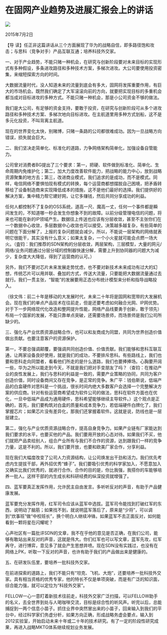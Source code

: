 # 在固网产业趋势及进展汇报会上的讲话
<img class="pv" src="https://api.visitor.plantree.me/visitor-badge/pv?namespace=plantree.me&key=renzhengfei-speeches/在固网产业趋势及进展汇报会上的讲话.md">


2015年7月2日



【导  读】任正非这篇讲话从三个方面展现了华为的战略自信，即多路径饱和攻击；与思科（竞争对手）产品互联互通；培养科技外交家。



一、对于产业趋势，不能只赌一种机会，在研究与创新阶段要对未来目标的实现形式有多种假设，多条进攻路径和多种技术方案，多梯次进攻。大公司要使用投资密集，来缩短探索方向的时间。

大数据流量时代，没人知道未来的流量到底会有多大，固网将发挥重要作用，有巨大的市场机会。既然我们确定了大军滚滚向前的方向，就要把实现目标的多重机会都当成对目标进攻的多种方式。不能只赌一种机会，那是小公司资金不够的做法。

我们是大公司，有足够的资金支持，要敢于投资，在研究与创新阶段可从多个进攻路径和多种技术方案、多梯次地向目标进攻。在主航道里用多种方式划船，这不是多元化投资，不叫背离主航道。

现在的世界变化太快，别赌博，只赌一条路的公司都很难成功。因为一旦战略方向错误，损失就会巨大。

二、我们坚决走简单化、标准化的道路，力争网络架构简单化，加强设备自管能力。

公司曾对消费者BG提出了三个要求：第一，把硬、软件做到标准化、简单化、生命周期内免维护化；第二，加大力度改善软件能力，把战略的能力中心，放到战略资源聚集的地方去；第三，改进商业模式，我们追求的是成功，而不是模式。同样，电信网络不要惧怕现有模式的转换，每个运营商都想摆脱自己困境，把矛盾转移给了设备制造商来实现降低成本的措施，这不是他们最好的选择。我们提供好的解决方案，集中精力帮它建好网，让它多赚钱，然后共同分享成功的利益。

任何人都控制不了复杂的OSS系统，道高一尺、魔高一丈，任何一个事件都是瞬间发生的，不知道哪一秒会发生你想象不到的故障。以前分级管理电信的问题，将来也可能在新的IP领域产生。数据往上传送也应该有分层收敛，甚至不主张你们在一个数据中心收敛，多层数据中心收敛也可以接受。决策越多越复杂，有些简单的问题在下面分解了，上报的复杂问题就会减少。所以，不能说一层架构的网络就表明它很能干，其实没有什么意义；如果太复杂，一个小火星就可能会点燃一场大火。（査钧：我们推荐的SDN架构的分层收敛，两层架构，三层模型，大量的网元/网络/业务问题通过分层分域的控制器快速分解，需要上升到协同器的问题大为减少，复杂度大大降低，得到了运营商的认可。）

另外，我们不要对芯片未来发展走势忧虑，也不要对新技术未来成功有过大的幻想，传统芯片可以用并联、叠加的方式，传送大流量，只要能把大数据流量通过去就行。我们一贯主张，“智能”的发展要用正态分布统计模型来分析和指导战略投入。

（徐文伟：前二十年是移动的大发展时代，未来二十年将是固网和宽带的大发展机会。现在我们的单点产品技术在往前走，但是还要考虑如何融合光网、IP网优势。对于下一步网络现代化改造和整网提升性能，网络产品线要勇于创新，敢于领先）布局一个国家的发展，不能只靠单点突破，还需要场景师，而场景师是我们公司所缺少的。

三、强化与产业优质资源战略合作，也可以和友商成为同盟，共同为世界创造价值做出贡献。也要注意客户的资源保护。

第一，不要总强调颠覆，要强调共同创造价值、价值贡献。我们能够和思科互联互通，让两家设备良好使用，就是我们的成功，不要排斥思科。有些路线上，我们也要和思科走向同盟者，看看他们所走的是什么道路，我们也要捧捧场。心胸要开阔一些，华为之所以能走到今天，不就是我们把对手变朋友了吗？（查钧：在推动产业的良性发展上，我们与思科的利益是一致的，需要产业策略的协同，共同为客户创造价值，同时设备商间又存在竞争，是正常的竞争。朱广平：钱伯斯说，低端产品的白盒硬件对思科是一个挑战，很长时间内绝大多数客户会选择一个完整解决方案的供应商。针对有些运营商希望成为软件公司的做法，思科在软件方面也在优化，一旦中低端产品成为通用硬件，思科希望能够继续主导软件。）这个观点是正确的，首先，我们要构筑对白盒的质量和成本竞争力，若低端硬件白牌化了，我们掌握芯片；如果芯片没有差异化，那我们还掌握着软件。这就是说，防线也是一层层建立。

第二，强化与产业优质资源战略合作，提高自身竞争力。如果产业链有厂家能达到我们要求的水平，也要买他的产品。我们要用开放的心态对待。如果我们不买，他们就把产品卖给别人，组合产业所有与我们不合作的资源，达到跟我们一样的竞争力量，这是不利的。所以，我们要开放，也要和欧美厂家合作，分享利益。

现在我们大幅度改变了公司人力资源结构，让公司焕发出干劲和活力。我们优先考虑内生提拔干部，再外招优秀“蜂子”。我们要吸引优秀的科学家加入，不愿意加入又确实比我们优秀的，就进行合作。合作的目的是，你比我强，我搭你的车能够培养一批人。这样干部的内生成长和科研经费的纵深投资就增强了。

四、蓝军要真正发挥作用，允许民主自由发言。多听听反对的声音，有助于产品健康发展。

蓝军要充分发挥作用，红军司令应该从蓝军中选拔。蓝军司令能找到打破红军的东西，说明动了脑筋；如果找不到，就说明蓝军落后了，原来是“少将”，可以调到“炊事班”做“中校班长”，换个明白人继续冲锋。如果蓝军不去正面反对，如何能看到一颗将星在闪耀呢？

心声社区有一篇批评SDN的文章，我不在乎他的意见是否正确，在我们公司，能够有敢站出来反对的声音，这就是伟大。你们红军也可以写文章，蓝军先攻，红军再守，进行博弈，意见多了就会产生思想井喷。现在SDN没有实践过，也没有在网络上PK，听取一下反对的声音，也许有助于我们的产品做出来是健康的。

五、在研发队伍里，要培养一批科技外交家。

在前进探索的道路上，我们不能只有“坦克、飞机、大炮”，还要培养一批科技外交家。具有相当资格的优秀专家，他的特长不仅是单项突破，而是有广泛的知识面，综合能力强，就可以定位为“科技外交家”。

FELLOW一心一意盯着新技术往前走，科技外交家广泛扫描，可以FELLOW助手的名义，去全世界到处与人喝咖啡交流，目标是综合性的听风声。听完以后，总能捕捉到一两个信息小苗子。抓住业界中突然冒出来的小苗子，回来输入到我们的平台中，经过科学家们务虚分析，如果方向正确，形成战略务虚会要点，输入到2012实验室，开始启动未来十年或二十年的技术研究。有了一定的阶段性研究成果，再进入战略MKTG体系继续规划业务发展。
